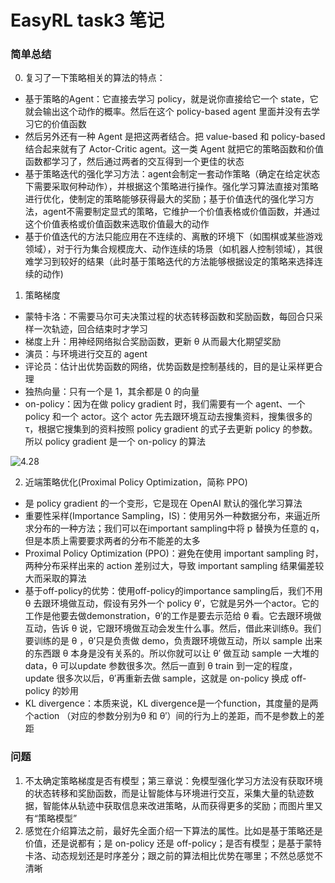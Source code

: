 # EasyRL task3 笔记


### 简单总结

0. 复习了一下策略相关的算法的特点：
* 基于策略的Agent：它直接去学习 policy，就是说你直接给它一个 state，它就会输出这个动作的概率。然后在这个 policy-based agent 里面并没有去学习它的价值函数
* 然后另外还有一种 Agent 是把这两者结合。把 value-based 和 policy-based 结合起来就有了 Actor-Critic agent。这一类 Agent 就把它的策略函数和价值函数都学习了，然后通过两者的交互得到一个更佳的状态
* 基于策略迭代的强化学习方法：agent会制定一套动作策略（确定在给定状态下需要采取何种动作），并根据这个策略进行操作。强化学习算法直接对策略进行优化，使制定的策略能够获得最大的奖励；基于价值迭代的强化学习方法，agent不需要制定显式的策略，它维护一个价值表格或价值函数，并通过这个价值表格或价值函数来选取价值最大的动作
* 基于价值迭代的方法只能应用在不连续的、离散的环境下（如围棋或某些游戏领域），对于行为集合规模庞大、动作连续的场景（如机器人控制领域），其很难学习到较好的结果（此时基于策略迭代的方法能够根据设定的策略来选择连续的动作)


1. 策略梯度
* 蒙特卡洛：不需要马尔可夫决策过程的状态转移函数和奖励函数，每回合只采样一次轨迹，回合结束时才学习
* 梯度上升：用神经网络拟合奖励函数，更新 θ 从而最大化期望奖励
* 演员：与环境进行交互的 agent
* 评论员：估计出优势函数的网络，优势函数是控制基线的，目的是让采样更合理
* 独热向量：只有一个是 1，其余都是 0 的向量
* on-policy：因为在做 policy gradient 时，我们需要有一个 agent、一个 policy 和一个 actor。这个 actor 先去跟环境互动去搜集资料，搜集很多的 τ，根据它搜集到的资料按照 policy gradient 的式子去更新 policy 的参数。所以 policy gradient 是一个 on-policy 的算法

![4.28](https://datawhalechina.github.io/easy-rl/img/ch4/4.28.png)

2. 近端策略优化(Proximal Policy Optimization，简称 PPO) 
* 是 policy gradient 的一个变形，它是现在 OpenAI 默认的强化学习算法
* 重要性采样(Importance Sampling，IS)：使用另外一种数据分布，来逼近所求分布的一种方法；我们可以在important sampling中将 p 替换为任意的 q，但是本质上需要要求两者的分布不能差的太多
* Proximal Policy Optimization (PPO)：避免在使用 important sampling 时，两种分布采样出来的 action 差别过大，导致 important sampling 结果偏差较大而采取的算法
* 基于off-policy的优势：使用off-policy的importance sampling后，我们不用 θ 去跟环境做互动，假设有另外一个 policy θ′，它就是另外一个actor。它的工作是他要去做demonstration，θ′的工作是要去示范给 θ 看。它去跟环境做互动，告诉 θ 说，它跟环境做互动会发生什么事。然后，借此来训练θ。我们要训练的是 θ ，θ′只是负责做 demo，负责跟环境做互动，所以 sample 出来的东西跟 θ 本身是没有关系的。所以你就可以让 θ′ 做互动 sample 一大堆的data，θ 可以update 参数很多次。然后一直到 θ train 到一定的程度，update 很多次以后，θ′再重新去做 sample，这就是 on-policy 换成 off-policy 的妙用
* KL divergence：本质来说，KL divergence是一个function，其度量的是两个action （对应的参数分别为θ 和 θ′）间的行为上的差距，而不是参数上的差距

### 问题

1. 不太确定策略梯度是否有模型；第三章说：免模型强化学习方法没有获取环境的状态转移和奖励函数，而是让智能体与环境进行交互，采集大量的轨迹数据，智能体从轨迹中获取信息来改进策略，从而获得更多的奖励；而图片里又有“策略模型”
2. 感觉在介绍算法之前，最好先全面介绍一下算法的属性。比如是基于策略还是价值，还是说都有；是 on-policy 还是 off-policy；是否有模型；是基于蒙特卡洛、动态规划还是时序差分；跟之前的算法相比优势在哪里；不然总感觉不清晰
